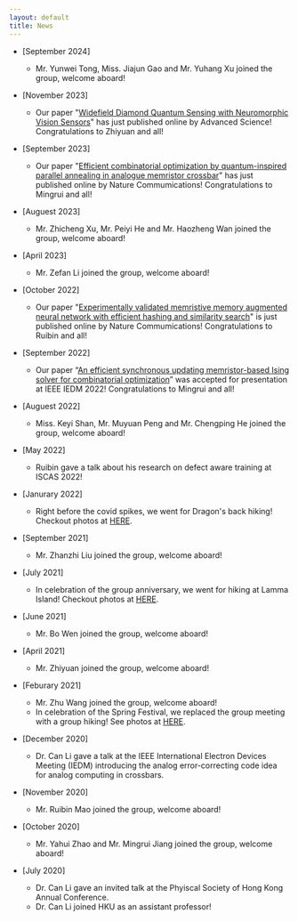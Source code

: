 ```yaml
---
layout: default
title: News
---
```

- [September 2024]
  - Mr. Yunwei Tong, Miss. Jiajun Gao and Mr. Yuhang Xu joined the group, welcome aboard!

- [November 2023] 
  - Our paper "[Widefield Diamond Quantum Sensing with Neuromorphic Vision Sensors](https://onlinelibrary.wiley.com/doi/full/10.1002/advs.202304355)" has just published online by Advanced Science! Congratulations to Zhiyuan and all! 

- [September 2023] 
  - Our paper "[Efficient combinatorial optimization by quantum-inspired parallel annealing in analogue memristor crossbar](https://www.nature.com/articles/s41467-023-41647-2)" has just published online by Nature Commumications! Congratulations to Mingrui and all! 

- [Auguest 2023]
  - Mr. Zhicheng Xu, Mr. Peiyi He and Mr. Haozheng Wan joined the group, welcome aboard!

- [April 2023]
   - Mr. Zefan Li joined the group, welcome aboard!

- [October 2022]
  - Our paper "[Experimentally validated memristive memory augmented neural network with efficient hashing and similarity search](https://www.nature.com/articles/s41467-022-33629-7)" is just published online by Nature Commumications! Congratulations to Ruibin and all! 

- [September 2022]
  - Our paper “[An efficient synchronous updating memristor-based Ising solver for combinatorial optimization](https://ieeexplore.ieee.org/document/10019348)” was accepted for presentation at IEEE IEDM 2022! Congratulations to Mingrui and all!

- [Auguest 2022]
    - Miss. Keyi Shan, Mr. Muyuan Peng and Mr. Chengping He joined the group, welcome aboard!

- [May 2022]
    - Ruibin gave a talk about his research on defect aware training at ISCAS 2022!

- [Janurary 2022]
   - Right before the covid spikes, we went for Dragon's back hiking! Checkout photos at [HERE](/activities).
  
- [September 2021]
    - Mr. Zhanzhi Liu joined the group, welcome aboard!
- [July 2021]
    - In celebration of the group anniversary, we went for hiking at Lamma Island! Checkout photos at [HERE](/activities).
- [June 2021]
    - Mr. Bo Wen joined the group, welcome aboard!
- [April 2021]
    - Mr. Zhiyuan joined the group, welcome aboard!
- [Feburary 2021]
    - Mr. Zhu Wang joined the group, welcome aboard!
    - In celebration of the Spring Festival, we replaced the group meeting with a group hiking! See photos at [HERE](/activities).
- [December 2020]
    - Dr. Can Li gave a talk at the IEEE International Electron Devices Meeting (IEDM) introducing the analog error-correcting code idea for analog computing in crossbars. 
- [November 2020]
    - Mr. Ruibin Mao joined the group, welcome aboard!
- [October 2020]  
    - Mr. Yahui Zhao and Mr. Mingrui Jiang joined the group, welcome aboard!
- [July 2020]  
    - Dr. Can Li gave an invited talk at the Phyiscal Society of Hong Kong Annual Conference.
    - Dr. Can Li joined HKU as an assistant professor!
